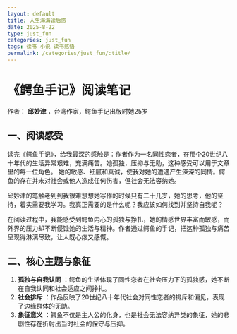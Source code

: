 ```yaml
---
layout: default
title: 人生海海读后感
date: 2025-8-22
type: just_fun
categories: just_fun
tags: 读书 小说 读书感悟
permalink: /categories/just_fun/:title/
---
```


# 《鳄鱼手记》阅读笔记

作者： **邱妙津** ，台湾作家，鳄鱼手记出版时她25岁

## 一、阅读感受

读完《鳄鱼手记》，给我最深的感触是：作者作为一名同性恋者，在那个20世纪八十年代的生活异常艰难，充满痛苦。她孤独，压抑与无助，这种感受可以用于文章里的每一位角色。
她的敏感、细腻和真诚，使我对她的遭遇产生深深的同情。鳄鱼的存在并未对社会或他人造成任何伤害，但社会无法容纳她。

邱妙津的笔触老到到我很难想想她写作的时候只有二十几岁，她的思考，他的坚持，着实需要我学习。我真正需要的是什么呢？我应该如何找到并坚持自我呢？

在阅读过程中，我能感受到鳄鱼内心的孤独与挣扎，她的情感世界丰富而敏感，而外界的压力却不断侵蚀她的生活与精神。作者通过鳄鱼的手记，把这种孤独与痛苦呈现得淋漓尽致，让人既心疼又感慨。

## 二、核心主题与象征

1. **孤独与自我认同** ：鳄鱼的生活体现了同性恋者在社会压力下的孤独感，她不断在自我认同和社会适应之间挣扎。
2. **社会排斥** ：作品反映了20世纪八十年代社会对同性恋者的排斥和偏见，表现了边缘群体的无助。
3. **象征意义** ：鳄鱼不仅是主人公的化身，也是社会无法容纳异类的象征，她的悲剧性存在折射出当时社会的保守与压抑。
